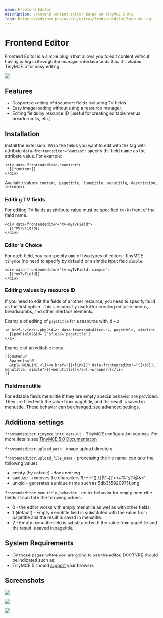 ```yaml
---
name: Frontend Editor
description: Frontend content editor based on TinyMCE 5 RTE
logo: https://modstore.pro/assets/extras/frontendeditor/logo-md.png
---
```

# Frontend Editor

Frontend Editor is a simple plugin that allows you to edit content without having to log in through the manager interface to do this. It includes TinyMCE 5 for easy editing.

[![](https://file.modx.pro/files/5/c/8/5c8ed6dafbae4a9e2d4457b19787f0f1s.jpg)](https://file.modx.pro/files/5/c/8/5c8ed6dafbae4a9e2d4457b19787f0f1.png)

## Features

- Supported editing of document fields including TV fields.
- Easy image loading without using a resource manager.
- Editing fields by resource ID (useful for creating editable menus, breadcrumbs, etc.)

## Installation

Install the extension. Wrap the fields you want to edit with the tag with attribute `data-frontendeditor="content"`  specify the field name as the attribute value. For example:

```modx
<div data-frontendeditor="content">
  [[*content]]
</div>
```

Available values: `content, pagetitle, longtitle, menutitle, description, introtext`

### Editing TV fields

For editing TV fields as attribute value must be specified `tv-` in front of the field name.

```modx
<div data-frontendeditor="tv-myTvField">
  [[*myTvField]]
</div>
```

### Editor's Choice

For each field, you can specify one of two types of editors: TinyMCE `tinymce` (no need to specify by default) or a simple input field `simple`.

```modx
<div data-frontendeditor="tv-myTvField, simple">
  [[*myTvField]]
</div>
```

### Editing values by resource ID

If you need to edit the fields of another resource, you need to specify its id as the first option. This is especially useful for creating editable menus, breadcrumbs, and other interface elements.

Example of editing of `pagetitle` for a resource with id – `2`

```modx
<a href="/index.php?id=2" data-frontendeditor="2, pagetitle, simple">
  [[pdoField?&id=`2`&field=`pagetitle`]]
</a>
```

Example of an editable menu:

```modx
[[pdoMenu?
  &parents=`0`
  &tpl=`@INLINE <li><a href="[[+link]]" data-frontendeditor="[[+id]], menutitle, simple">[[+menutitle]]</a>[[+wrapper]]</li>`
]]
```

### Field menutitle

For editable fields menutitle if they are empty special behavior are provided. They are filled with the value from pagetitle, and the result is saved in menutitle. These behavior can be changed, see advanced settings.

## Additional settings

`frontendeditor.tinymce_init_default` - TinyMCE configuration settings. For more details see [TinyMCE 5.0 Documentation][1]

`frontendeditor.upload_path` - image upload directory

`frontendeditor.upload_file_name` - processing the file name, can take the following values:

- empty (by default) - does nothing
- sanitize - removes the characters  $-+!*'(),{}|\\^~[]`<>#%\";/?:@&="
- uniqid - generates a unique name such as 5db365920976f.png

`frontendeditor.menutitle_behavior` - editor behavior for empty menutitle fields. It can take the following values:

- 0 - the editor works with empty menutitle as well as with other fields.
- 1 (default) - Empty menutitle field is substituted with the value from pagetitle and the result is saved in  menutitle.
- 2 - Empty menutitle field is substituted with the value from pagetitle and the result is saved in pagetitle.

## System Requirements

- On those pages where you are going to use the editor, DOCTYPE should be indicated such as: <!DOCTYPE html>
- TinyMCE 5 should [support][2] your browser.

## Screenshots

[![](https://file.modx.pro/files/e/3/4/e3483249078e30ae051b9fd74f09dae5.png)](https://file.modx.pro/files/e/3/4/e3483249078e30ae051b9fd74f09dae5.png)

[![](https://file.modx.pro/files/1/6/1/1617d1d329d68265515338e0d4b9bd08.png)](https://file.modx.pro/files/1/6/1/1617d1d329d68265515338e0d4b9bd08.png)

[![](https://file.modx.pro/files/7/4/a/74a888cbb8f1635033b868120a366850.png)](https://file.modx.pro/files/7/4/a/74a888cbb8f1635033b868120a366850.png)

[1]: https://www.tiny.cloud/docs/
[2]: https://www.tiny.cloud/docs/general-configuration-guide/system-requirements
